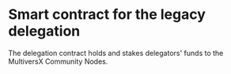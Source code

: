 # Smart contract for the legacy delegation

The delegation contract holds and stakes delegators' funds to the MultiversX Community Nodes. 
